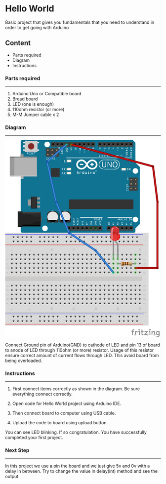 # Hello World
Basic project that gives you fundamentals that you need to 
understand in order to get going with Arduino
## Content
 - Parts required
 - Diagram
 - Instructions

### Parts required
----
1. Arduino Uno or Compatible board
2. Bread board
3. LED (one is enough)
4. 110ohm resistor (or more)
4. M-M Jumper cable x 2

### Diagram
----
<img src="diagrams/hello_world.png" width="500">

Connect Ground pin of Arduino(GND) to cathode of LED and pin 13 
of board to anode of LED through 110ohm (or more) resistor. Usage of this
resistor ensure correct amount of current flows through LED. This avoid 
board from being overloaded.

### Instructions
----
1. First connect items correctly as shown in the diagram. Be sure everything
connect correctly.

2. Open code for Hello World project using Arduino IDE.

3. Then connect board to computer using USB cable.

4. Upload the code to board using upload button. 

You can see LED blinking. If so congratulation. You have successfully
completed your first project.

### Next Step
----
In this project we use a pin the board and we just give 5v and 0v with a delay 
in between. Try to change the value in delay(int) method and see the output.